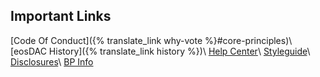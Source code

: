 Important Links
---
[Code Of Conduct]({% translate_link why-vote %}#core-principles)\\
[eosDAC History]({% translate_link history %})\\
[Help Center](https://eosdac.zendesk.com/)\\
[Styleguide](/styleguide)\\
[Disclosures](https://steemit.com/eos/@eosdac/statement-of-ownership-and-code-of-conduct)\\
[BP Info](/bp.json)
